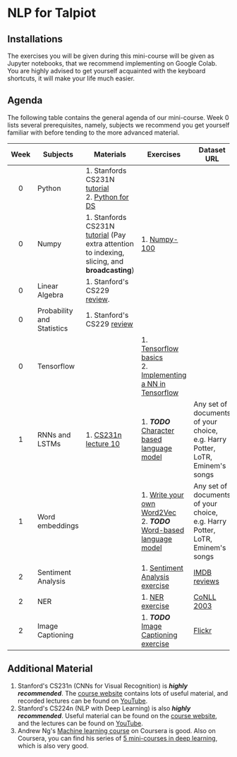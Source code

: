 # NLP for Talpiot

## Installations
The exercises you will be given during this mini-course will be given as Jupyter notebooks, that we recommend implementing on Google Colab. You are highly advised to get yourself acquainted with the keyboard shortcuts, it will make your life much easier. 

## Agenda

The following table contains the general agenda of our mini-course. Week 0 lists several prerequisites, namely, subjects we recommend you get yourself familiar with before tending to the more advanced material.

|  Week  | Subjects | Materials | Exercises | Dataset URL |
| :---: | --- | --- | --- | --- |
| 0 | Python | 1. Stanfords CS231N [tutorial](http://cs231n.github.io/python-numpy-tutorial/) <br> 2. [Python for DS](Day%200/1%20Python/Python_Basic_Concepts.ipynb) |  |
| 0 | Numpy | 1. Stanfords CS231N [tutorial](http://cs231n.github.io/python-numpy-tutorial/) (Pay extra attention to indexing, slicing, and **broadcasting**)  | 1. [Numpy-100](https://github.com/rougier/numpy-100) |
| 0 | Linear Algebra | 1. Stanford's CS229 [review](http://cs229.stanford.edu/section/cs229-linalg.pdf). | |
| 0 | Probability and Statistics | 1. Stanford's CS229 [review](http://cs229.stanford.edu/section/cs229-prob.pdf) | |
| 0 | Tensorflow |  | 1. [Tensorflow basics](tensorflow) <br> 2. [Implementing a NN in Tensorflow](tensorflow) | |
| 1 | RNNs and LSTMs | 1. [CS231n lecture 10](https://www.youtube.com/watch?v=6niqTuYFZLQ) | 1. ***TODO*** [Character based language model]() | Any set of documents of your choice, <br> e.g. Harry Potter, LoTR, Eminem's songs |
| 1 | Word embeddings |  | 1. [Write your own Word2Vec](word-embeddings) <br> 2. ***TODO*** [Word-based language model]() | Any set of documents of your choice, <br> e.g. Harry Potter, LoTR, Eminem's songs |
| 2 | Sentiment Analysis | | 1. [Sentiment Analysis exercise]() | [IMDB reviews](https://www.kaggle.com/iarunava/imdb-movie-reviews-dataset) |
| 2 | NER | | 1. [NER exercise]() | [CoNLL 2003](ner/data) |
| 2 | Image Captioning | | 1. ***TODO*** [Image Captioning exercise]() | [Flickr](https://www.kaggle.com/hsankesara/flickr-image-dataset) |


## Additional Material
1. Stanford's CS231n (CNNs for Visual Recognition) is ***highly recommended***. The [course website](http://cs231n.stanford.edu/) contains lots of useful material, and recorded lectures can be found on [YouTube](https://www.youtube.com/playlist?list=PL3FW7Lu3i5JvHM8ljYj-zLfQRF3EO8sYv).
1. Stanford's CS224n (NLP with Deep Learning) is also ***highly recommended***. Useful material can be found on the [course website](http://web.stanford.edu/class/cs224n/), and the lectures can be found on [YouTube](https://www.youtube.com/playlist?list=PL3FW7Lu3i5Jsnh1rnUwq_TcylNr7EkRe6).
1. Andrew Ng's [Machine learning course](https://www.coursera.org/learn/machine-learning) on Coursera is good. Also on Coursera, you can find his series of [5 mini-courses in deep learning](https://www.coursera.org/specializations/deep-learning), which is also very good.